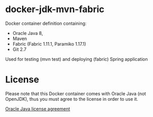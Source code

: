 # docker-jdk-mvn-fabric

Docker container definition containing:
- Oracle Java 8,
- Maven
- Fabric (Fabric 1.11.1, Paramiko 1.17.1)
- Git 2.7

Used for testing (mvn test) and deploying (fabric) Spring application

# License

Please note that this Docker container comes with Oracle Java (not OpenJDK), thus you
must agree to the license in order to use it.

[Oracle Java license agreement](http://www.oracle.com/technetwork/java/javase/terms/license/index.html)


